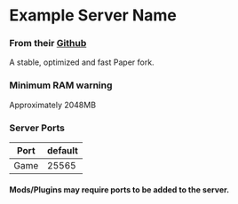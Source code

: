 # Example Server Name
### From their [Github](https://github.com/TECHNOVE/Airplane)
A stable, optimized and fast Paper fork.


### Minimum RAM warning
Approximately 2048MB


### Server Ports

| Port    | default |
|---------|---------|
| Game    | 25565   |

#### Mods/Plugins may require ports to be added to the server.
